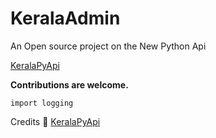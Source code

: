 # KeralaAdmin

An Open source project on the New Python Api

[KeralaPyApi](github.com/KeralaPyApi/Keralabot)

**Contributions are welcome.**

```import keralabot
import logging
```

Credits 💖 [KeralaPyApi](t.me/Keralasbots)
